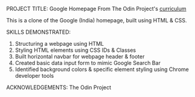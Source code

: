 PROJECT TITLE: Google Homepage 
From The Odin Project's [curriculum](http://www.theodinproject.com/courses/web-development-101/lessons/html-css)

This is a clone of the Google (India) homepage, built using HTML & CSS.

SKILLS DEMONSTRATED: 
1. Structuring a webpage using HTML
2. Styling HTML elements using CSS IDs & Classes
3. Built horizontal navbar for webpage header & footer
4. Created basic data input form to mimic Google Search Bar
5. Identified background colors & specific element styling using Chrome developer tools 

ACKNOWLEDGEMENTS: 
The Odin Project